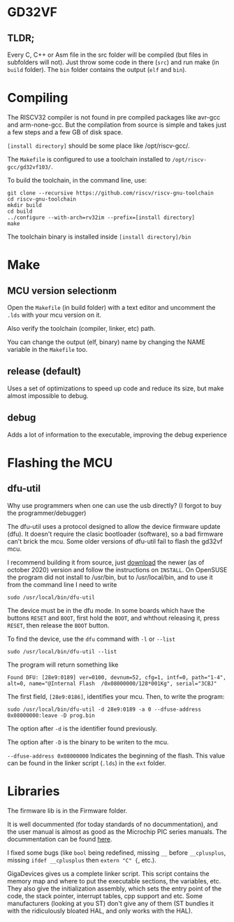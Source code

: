 # GD32VF
## TLDR;

Every C, C++ or Asm file in the src folder will be compiled (but files in subfolders will not).
Just throw some code in there (`src`) and run make (in `build` folder). The `bin` folder contains the output (`elf` and `bin`).

# Compiling
The RISCV32 compiler is not found in pre compiled packages like avr-gcc and arm-none-gcc.
But the compilation from source is simple and takes just a few steps and a few GB of disk space.

`[install directory]` should be some place like /opt/riscv-gcc/.

The `Makefile` is configured to use a toolchain installed to `/opt/riscv-gcc/gd32vf103/`.

To build the toolchain, in the command line, use:
``` shell
git clone --recursive https://github.com/riscv/riscv-gnu-toolchain
cd riscv-gnu-toolchain
mkdir build
cd build
../configure --with-arch=rv32im --prefix=[install directory]
make
```
The toolchain binary is installed inside `[install directory]/bin`

# Make
## MCU version selectionm
Open the `Makefile` (in build folder) with a text editor and uncomment the `.lds` with your mcu version on it.

Also verify the toolchain (compiler, linker, etc) path.

You can change the output (elf, binary) name by changing the NAME variable in the `Makefile` too. 

## release (default)
Uses a set of optimizations to speed up code and reduce its size, but make almost impossible to debug.

## debug
Adds a lot of information to the executable, improving the debug experience

# Flashing the MCU
## dfu-util
Why use programmers when one can use the usb directly? (I forgot to buy the programmer/debugger)

The dfu-util uses a protocol designed to allow the device firmware update (dfu). It doesn't require the clasic bootloader (software), so a bad firmware can't brick the mcu.
Some older versions of dfu-util fail to flash the gd32vf mcu.

I recommend building it from source, just [download](http://dfu-util.sourceforge.net/) the newer (as of october 2020) version and follow the instructions on `INSTALL`.
On OpenSUSE the program did not install to /usr/bin, but to /usr/local/bin, and to use it from the command line I need to write
``` shell
sudo /usr/local/bin/dfu-util
```
The device must be in the dfu mode. In some boards which have the buttons `RESET` and `BOOT`,
first hold the `BOOT`, and whthout releasing it, press `RESET`, then release the `BOOT` button.

To find the device, use the `dfu` command with `-l` or `--list`
``` shell
sudo /usr/local/bin/dfu-util --list
```
The program will return something like
```
Found DFU: [28e9:0189] ver=0100, devnum=52, cfg=1, intf=0, path="1-4", alt=0, name="@Internal Flash  /0x08000000/128*001Kg", serial="3CBJ"
```
The first field, `[28e9:0186]`, identifies your mcu.
Then, to write the program:
``` shell
sudo /usr/local/bin/dfu-util -d 28e9:0189 -a 0 --dfuse-address 0x08000000:leave -D prog.bin
```
The option after `-d` is the identifier found previously.

The option after `-D` is the binary to be writen to the mcu.

`--dfuse-address 0x08000000` Indicates the beginning of the flash. This value can be found in the linker script (`.lds`) in the `ext` folder.

# Libraries
The firmware lib is in the Firmware folder.

It is well docummented (for today standards of no docummentation), and the user manual is almost as good as the Microchip PIC series manuals.
The docummentation can be found [here](http://www.gd32mcu.com/en/download/0?kw=GD32VF1).

I fixed some bugs (like `bool` being redefined, missing `__` before `__cplusplus`, missing `ifdef __cplusplus` then `extern "C" {`, etc.).

GigaDevices gives us a complete linker script. This script contains the memory map and where to put the executable sections, the variables, etc.
They also give the initialization assembly, which sets the entry point of the code, the stack pointer, interrupt tables, cpp support and etc.
Some manufacturers (looking at you ST) don't give any of them (ST bundles it with the ridiculously bloated HAL, and only works with the HAL).
